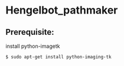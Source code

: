 # Hengelbot_pathmaker

## Prerequisite:
install python-imagetk

    $ sudo apt-get install python-imaging-tk
